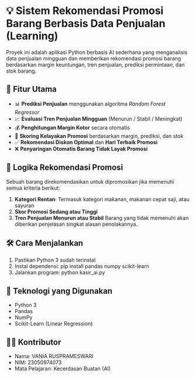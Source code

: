 # 💡 Sistem Rekomendasi Promosi Barang Berbasis Data Penjualan (Learning)
Proyek ini adalah aplikasi Python berbasis AI sederhana yang menganalisis data penjualan mingguan dan memberikan rekomendasi promosi barang berdasarkan margin keuntungan, tren penjualan, prediksi permintaan, dan stok barang.

## 🚀 Fitur Utama
- 📊 **Prediksi Penjualan** menggunakan algoritma *Random Forest Regressor*
- 📈 **Evaluasi Tren Penjualan Mingguan** (Menurun / Stabil / Meningkat)
- 💰 **Penghitungan Margin Kotor** secara otomatis
- 🧮 **Skoring Kelayakan Promosi** berdasarkan margin, prediksi, dan stok
- ✅ **Rekomendasi Diskon Optimal** dan **Hari Terbaik Promosi**
- ❌ **Penyaringan Otomatis Barang Tidak Layak Promosi**

## 📌 Logika Rekomendasi Promosi
Sebuah barang direkomendasikan untuk dipromosikan jika memenuhi semua kriteria berikut:
1. **Kategori Rentan**: Termasuk kategori makanan, makanan cepat saji, atau sayuran
2. **Skor Promosi Sedang atau Tinggi**
3. **Tren Penjualan Menurun atau Stabil**
Barang yang tidak memenuhi akan diberikan penjelasan singkat alasan penolakannya.

## 🛠️ Cara Menjalankan
1. Pastikan Python 3 sudah terinstal
2. Instal dependensi: pip install pandas numpy scikit-learn
3. Jalankan program: python kasir_ai.py

## 🧠 Teknologi yang Digunakan
- Python 3
- Pandas
- NumPy
- Scikit-Learn (Linear Regression)

## 👩‍💻 Kontributor
- Nama: VANIA RUSPRAMESWARI
- NIM: 23050974073
- Mata Pelajaran: Kecerdasan Buatan (AI)
